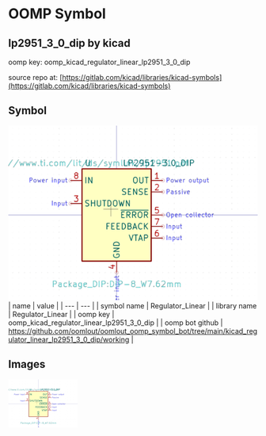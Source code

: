 # OOMP Symbol  
## lp2951_3_0_dip  by kicad  
  
oomp key: oomp_kicad_regulator_linear_lp2951_3_0_dip  
  
source repo at: [https://gitlab.com/kicad/libraries/kicad-symbols](https://gitlab.com/kicad/libraries/kicad-symbols)  
## Symbol  
  
[![working.png](working_600.png)](working.png)  
| name | value | 
| --- | --- | 
| symbol name | Regulator_Linear | 
| library name | Regulator_Linear | 
| oomp key | oomp_kicad_regulator_linear_lp2951_3_0_dip | 
| oomp bot github | https://github.com/oomlout/oomlout_oomp_symbol_bot/tree/main/kicad_regulator_linear_lp2951_3_0_dip/working | 
## Images  
  
[![working.png](working_140.png)](working.png)  
